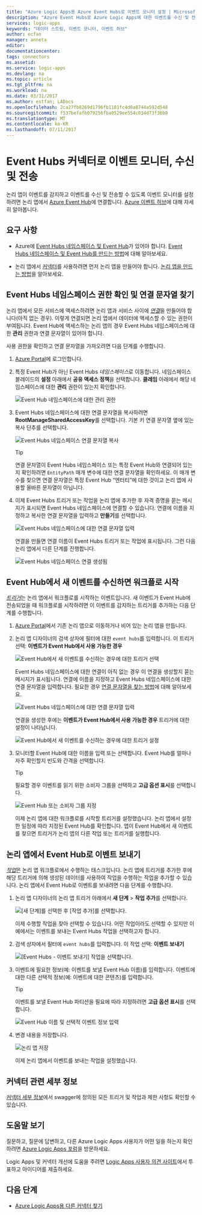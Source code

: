 ```yaml
---
title: "Azure Logic Apps용 Azure Event Hubs로 이벤트 모니터 설정 | Microsoft Docs"
description: "Azure Event Hubs로 Azure Logic Apps에 대한 이벤트를 수신 및 전송하는 데이터 스트림 모니터"
services: logic-apps
keywords: "데이터 스트림, 이벤트 모니터, 이벤트 허브"
author: ecfan
manager: anneta
editor: 
documentationcenter: 
tags: connectors
ms.assetid: 
ms.service: logic-apps
ms.devlang: na
ms.topic: article
ms.tgt_pltfrm: na
ms.workload: na
ms.date: 03/31/2017
ms.author: estfan; LADocs
ms.openlocfilehash: 2ca27fb8269d1796fb1181fc4d0a8744a592d548
ms.sourcegitcommit: f537befafb079256fba0529ee554c034d73f36b0
ms.translationtype: MT
ms.contentlocale: ko-KR
ms.lasthandoff: 07/11/2017
---
```

# <a name="monitor-receive-and-send-events-with-the-event-hubs-connector"></a>Event Hubs 커넥터로 이벤트 모니터, 수신 및 전송

논리 앱이 이벤트를 감지하고 이벤트를 수신 및 전송할 수 있도록 이벤트 모니터를 설정하려면 논리 앱에서 [Azure Event Hub](https://azure.microsoft.com/services/event-hubs)에 연결합니다. [Azure 이벤트 허브](../event-hubs/event-hubs-what-is-event-hubs.md)에 대해 자세히 알아봅니다.

## <a name="requirements"></a>요구 사항

* Azure에 [Event Hubs 네임스페이스 및 Event Hub](../event-hubs/event-hubs-create.md)가 있어야 합니다. [Event Hubs 네임스페이스 및 Event Hub를 만드는 방법](../event-hubs/event-hubs-create.md)에 대해 알아보세요. 

* 논리 앱에서 [커넥터](https://docs.microsoft.com/azure/connectors/apis-list)를 사용하려면 먼저 논리 앱을 만들어야 합니다. [논리 앱을 만드는 방법](../logic-apps/logic-apps-create-a-logic-app.md)을 알아보세요.

<a name="permissions-connection-string"></a>
## <a name="check-event-hubs-namespace-permissions-and-find-the-connection-string"></a>Event Hubs 네임스페이스 권한 확인 및 연결 문자열 찾기

논리 앱에서 모든 서비스에 액세스하려면 논리 앱과 서비스 사이에 [*연결*](./connectors-overview.md)을 만들어야 합니다(아직 없는 경우). 이렇게 연결되면 논리 앱에서 데이터에 액세스할 수 있는 권한이 부여됩니다.
Event Hub에 액세스하는 논리 앱의 경우 Event Hubs 네임스페이스에 대한 **관리** 권한과 연결 문자열이 있어야 합니다.

사용 권한을 확인하고 연결 문자열을 가져오려면 다음 단계를 수행합니다.

1.  [Azure Portal](https://portal.azure.com "Azure Portal")에 로그인합니다. 

2.  특정 Event Hub가 아닌 Event Hubs *네임스페이스*로 이동합니다. 네임스페이스 블레이드의 **설정** 아래에서 **공유 액세스 정책**을 선택합니다. **클레임** 아래에서 해당 네임스페이스에 대한 **관리** 권한이 있는지 확인합니다.

    ![Event Hub 네임스페이스에 대한 관리 권한](./media/connectors-create-api-azure-event-hubs/event-hubs-namespace.png)

3.  Event Hubs 네임스페이스에 대한 연결 문자열을 복사하려면 **RootManageSharedAccessKey**를 선택합니다. 기본 키 연결 문자열 옆에 있는 복사 단추를 선택합니다.

    ![Event Hubs 네임스페이스 연결 문자열 복사](media/connectors-create-api-azure-event-hubs/find-event-hub-namespace-connection-string.png)

    > [!TIP]
    > 연결 문자열이 Event Hubs 네임스페이스 또는 특정 Event Hub와 연결되어 있는지 확인하려면 `EntityPath` 매개 변수에 대한 연결 문자열을 확인하세요. 이 매개 변수를 찾으면 연결 문자열은 특정 Event Hub “엔터티”에 대한 것이고 논리 앱에 사용할 올바른 문자열이 아닙니다.

4.  이제 Event Hubs 트리거 또는 작업을 논리 앱에 추가한 후 자격 증명을 묻는 메시지가 표시되면 Event Hubs 네임스페이스에 연결할 수 있습니다. 연결에 이름을 지정하고 복사한 연결 문자열을 입력하고 **만들기**를 선택합니다.

    ![Event Hubs 네임스페이스에 대한 연결 문자열 입력](./media/connectors-create-api-azure-event-hubs/event-hubs-connection.png)

    연결을 만들면 연결 이름이 Event Hubs 트리거 또는 작업에 표시됩니다. 
    그런 다음 논리 앱에서 다른 단계를 진행합니다.

    ![Event Hubs 네임스페이스 연결 생성됨](./media/connectors-create-api-azure-event-hubs/event-hubs-connection-created.png)

## <a name="start-workflow-when-your-event-hub-receives-new-events"></a>Event Hub에서 새 이벤트를 수신하면 워크플로 시작

[*트리거*](../logic-apps/logic-apps-what-are-logic-apps.md#logic-app-concepts)는 논리 앱에서 워크플로를 시작하는 이벤트입니다. 새 이벤트가 Event Hub에 전송되었을 때 워크플로를 시작하려면 이 이벤트를 감지하는 트리거를 추가하는 다음 단계를 수행합니다.

1.  [Azure Portal](https://portal.azure.com "Azure Portal")에서 기존 논리 앱으로 이동하거나 비어 있는 논리 앱을 만듭니다.

2.  논리 앱 디자이너의 검색 상자에 필터에 대한 `event hubs`를 입력합니다. 이 트리거 선택: **이벤트가 Event Hub에서 사용 가능한 경우**

    ![Event Hub에서 새 이벤트를 수신하는 경우에 대한 트리거 선택](./media/connectors-create-api-azure-event-hubs/find-event-hubs-trigger.png)

    Event Hubs 네임스페이스에 대한 연결이 아직 없는 경우 이 연결을 생성할지 묻는 메시지가 표시됩니다. 연결에 이름을 지정하고 Event Hubs 네임스페이스에 대한 연결 문자열을 입력합니다. 
    필요한 경우 [연결 문자열을 찾는 방법](#permissions-connection-string)에 대해 알아보세요.

    ![Event Hubs 네임스페이스에 대한 연결 문자열 입력](./media/connectors-create-api-azure-event-hubs/event-hubs-connection.png)

    연결을 생성한 후에는 **이벤트가 Event Hub에서 사용 가능한 경우** 트리거에 대한 설정이 나타납니다.

    ![Event Hub에서 새 이벤트를 수신하는 경우에 대한 트리거 설정](./media/connectors-create-api-azure-event-hubs/event-hubs-trigger.png)

3.  모니터할 Event Hub에 대한 이름을 입력 또는 선택합니다. Event Hub를 얼마나 자주 확인할지 빈도와 간격을 선택합니다.

    > [!TIP]
    > 필요할 경우 이벤트를 읽기 위한 소비자 그룹을 선택하고 **고급 옵션 표시**를 선택합니다. 

    ![Event Hub 또는 소비자 그룹 지정](./media/connectors-create-api-azure-event-hubs/event-hubs-trigger-details.png)

    이제 논리 앱에 대한 워크플로를 시작할 트리거를 설정했습니다. 
    논리 앱에서 설정한 일정에 따라 지정된 Event Hub를 확인합니다. 
    앱이 Event Hub에서 새 이벤트를 찾으면 트리거가 논리 앱의 다른 작업 또는 트리거를 실행합니다.

## <a name="send-events-to-your-event-hub-from-your-logic-app"></a>논리 앱에서 Event Hub로 이벤트 보내기

[*작업*](../logic-apps/logic-apps-what-are-logic-apps.md#logic-app-concepts)은 논리 앱 워크플로에서 수행하는 태스크입니다. 논리 앱에 트리거를 추가한 후에 해당 트리거에 의해 생성된 데이터를 사용하여 작업을 수행하는 작업을 추가할 수 있습니다. 논리 앱에서 Event Hub로 이벤트를 보내려면 다음 단계를 수행합니다.

1.  논리 앱 디자이너의 논리 앱 트리거 아래에서 **새 단계** > **작업 추가**를 선택합니다.

    ![[새 단계]를 선택한 후 [작업 추가]를 선택합니다.](./media/connectors-create-api-azure-event-hubs/add-action.png)

    이제 수행할 작업을 찾아 선택할 수 있습니다. 
    어떤 작업이라도 선택할 수 있지만 이 예에서는 이벤트를 보내는 Event Hubs 작업을 선택하고자 합니다.

2.  검색 상자에서 필터에 `event hubs`를 입력합니다.
이 작업 선택: **이벤트 보내기**

    ![[Event Hubs - 이벤트 보내기] 작업을 선택합니다.](./media/connectors-create-api-azure-event-hubs/find-event-hubs-action.png)

3.  이벤트에 필요한 정보(예: 이벤트를 보낼 Event Hub 이름)를 입력합니다. 이벤트에 대한 다른 선택적 정보(예: 이벤트에 대한 콘텐츠)를 입력합니다.

    > [!TIP]
    > 이벤트를 보낼 Event Hub 파티션을 필요에 따라 지정하려면 **고급 옵션 표시**를 선택합니다. 

    ![Event Hub 이름 및 선택적 이벤트 정보 입력](./media/connectors-create-api-azure-event-hubs/event-hubs-send-event-action.png)

6.  변경 내용을 저장합니다.

    ![논리 앱 저장](./media/connectors-create-api-azure-event-hubs/save-logic-app.png)

    이제 논리 앱에서 이벤트를 보내는 작업을 설정했습니다. 

## <a name="connector-specific-details"></a>커넥터 관련 세부 정보

[커넥터 세부 정보](/connectors/eventhubs/)에서 swagger에 정의된 모든 트리거 및 작업과 제한 사항도 확인할 수 있습니다. 

## <a name="get-help"></a>도움말 보기

질문하고, 질문에 답변하고, 다른 Azure Logic Apps 사용자가 어떤 일을 하는지 확인하려면 [Azure Logic Apps 포럼](https://social.msdn.microsoft.com/Forums/en-US/home?forum=azurelogicapps)을 방문하세요.

Logic Apps 및 커넥터 개선에 도움을 주려면 [Logic Apps 사용자 의견 사이트](http://aka.ms/logicapps-wish)에서 투표하고 아이디어를 제출하세요.

## <a name="next-steps"></a>다음 단계

*  [Azure Logic Apps용 다른 커넥터 찾기](./apis-list.md)